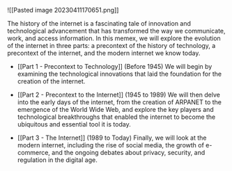 

![[Pasted image 20230411170651.png]]


The history of the internet is a fascinating tale of innovation and technological advancement that has transformed the way we communicate, work, and access information. In this memex, we will explore the evolution of the internet in three parts: a precontext of the history of technology, a precontext of the internet, and the modern internet we know today.

- [[Part 1 - Precontext to Technology]] (Before 1945) We will begin by examining the technological innovations that laid the foundation for the creation of the internet.

- [[Part 2 - Precontext to the Internet]] (1945 to 1989) We will then delve into the early days of the internet, from the creation of ARPANET to the emergence of the World Wide Web, and explore the key players and technological breakthroughs that enabled the internet to become the ubiquitous and essential tool it is today.

- [[Part 3 - The Internet]] (1989 to Today) Finally, we will look at the modern internet, including the rise of social media, the growth of e-commerce, and the ongoing debates about privacy, security, and regulation in the digital age.
